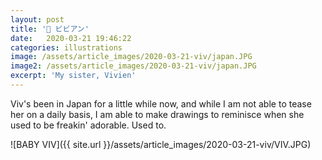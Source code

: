 ```yaml
---
layout: post
title: '🎨 ビビアン'
date:   2020-03-21 19:46:22
categories: illustrations
image: /assets/article_images/2020-03-21-viv/japan.JPG
image2: /assets/article_images/2020-03-21-viv/japan.JPG
excerpt: 'My sister, Vivien'
---
```


Viv's been in Japan for a little while now, and while I am not able to tease her on a daily basis, I am able to make drawings to reminisce when she used to be freakin' adorable. Used to.

![BABY VIV]({{ site.url }}/assets/article_images/2020-03-21-viv/VIV.JPG)
